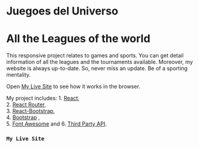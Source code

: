 # Juegoes del Universo
# All the Leagues of the world

This responsive project relates to games and sports. You can get detail information of all the leagues and the tournaments available. Moreover, my website is always up-to-date. So, never miss an update. Be of a sporting mentality.

Open [My Live Site](http://localhost:3000) to see how it works in the browser.

My project includes:
    1. [React](https://reactjs.org/docs/getting-started.html),\
    2. [React Router](https://reactrouter.com/),\
    3. [React-Bootstrap](https://react-bootstrap.github.io/),\
    4. [Bootstrap](https://getbootstrap.com/) ,\
    5. [Font Awesome](https://fontawesome.com/) and 
    6. [Third Party API](https://www.thesportsdb.com/).

### `My Live Site`
